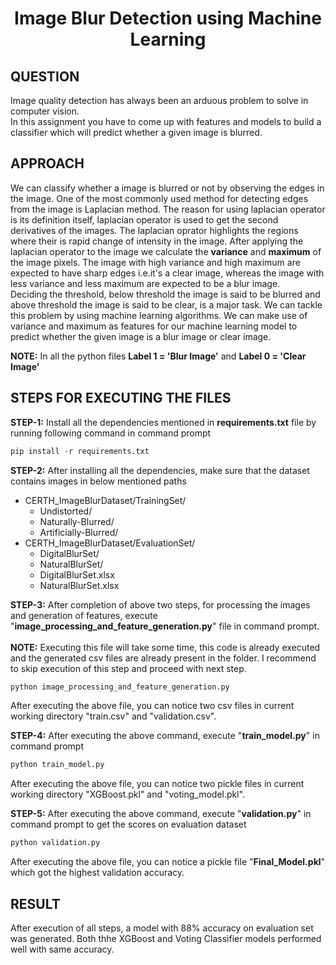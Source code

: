 <div align="center">

# Image Blur Detection using Machine Learning
</div>

## QUESTION
Image quality detection has always been an arduous problem to solve in
computer vision.<br>
In this assignment you have to come up with features and models to build a classifier which will predict whether a given image is blurred.

## APPROACH
We can classify whether a image is blurred or not by observing the edges in the image. One of the most commonly used method for detecting edges from the image is Laplacian method. The reason for using laplacian operator is its definition itself, laplacian operator is used to get the second derivatives of the images. The laplacian oprator highlights the regions where their is rapid change of intensity in the image. After applying the laplacian operator to the image we calculate the <b>variance</b> and <b>maximum</b> of the image pixels. The image with high variance and high maximum are expected to have sharp edges i.e.it's a clear image, whereas the image with less variance and less maximum are expected to be a blur image.<br>
Deciding the threshold, below threshold the image is said to be blurred and above threshold the image is said to be clear, is a major task. We can tackle this problem by using machine learning algorithms. We can make use of variance and maximum as features for our machine learning model to predict whether the given image is a blur image or clear image.

**NOTE:** In all the python files <b>Label 1 = 'Blur Image'</b> and <b>Label 0 = 'Clear Image'</b>

## STEPS FOR EXECUTING THE FILES

<b>STEP-1:</b> Install all the dependencies mentioned in <b>requirements.txt</b> file by running following command in command prompt<br>

```python
pip install -r requirements.txt
```

<b>STEP-2:</b> After installing all the dependencies, make sure that the dataset contains images in below mentioned paths<br>
<ul>
  <li>CERTH_ImageBlurDataset/TrainingSet/<br>
    <ul>
      <li>Undistorted/</li>
      <li>Naturally-Blurred/</li>
      <li>Artificially-Blurred/</li>
    </ul>
  </li>
  <li>CERTH_ImageBlurDataset/EvaluationSet/ <br>
    <ul>
      <li>DigitalBlurSet/</li>
      <li>NaturalBlurSet/</li>
      <li>DigitalBlurSet.xlsx</li>
      <li>NaturalBlurSet.xlsx</li>
    </ul
  </li>
</ul>

<b>STEP-3:</b> After completion of above two steps, for processing the images and generation of features, execute "<b>image_processing_and_feature_generation.py</b>" file in command prompt.<br><br>
**NOTE:** Executing this file will take some time, this code is already executed and the generated csv files are already present in the folder. I recommend to skip execution of this step and proceed with next step.

```python
python image_processing_and_feature_generation.py
```
After executing the above file, you can notice two csv files in current working directory "train.csv" and "validation.csv".

<b>STEP-4:</b> After executing the above command, execute "<b>train_model.py</b>" in command prompt<br>

```python
python train_model.py
```
After executing the above file, you can notice two pickle files in current working directory "XGBoost.pkl" and "voting_model.pkl".

<b>STEP-5:</b> After executing the above command, execute "<b>validation.py</b>" in command prompt to get the scores on evaluation dataset<br>

```python
python validation.py
```
After executing the above file, you can notice a pickle file "<b>Final_Model.pkl</b>" which got the highest validation accuracy.

## RESULT
After execution of all steps, a model with 88% accuracy on evaluation set was generated. Both thhe XGBoost and Voting Classifier models performed well with same accuracy.
